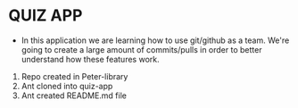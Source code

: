 # QUIZ APP
 - In this application we are learning how to use git/github as a team. We're going to create a large amount of commits/pulls in order to better understand how these features work.

1. Repo created in Peter-library
2. Ant cloned into quiz-app
3. Ant created README.md file